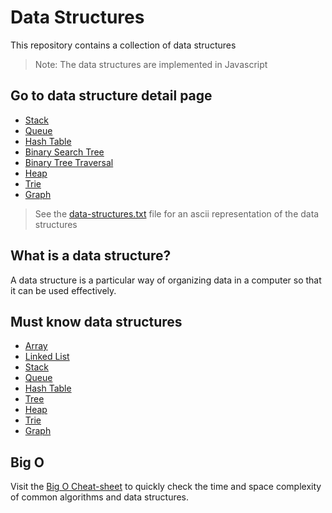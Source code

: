 # Data Structures

This repository contains a collection of data structures

> Note: The data structures are implemented in Javascript

## Go to data structure detail page

- [Stack](./markdown/STACK.md)
- [Queue](./markdown/QUEUE.md)
- [Hash Table](./markdown/HASH-TABLE.md)
- [Binary Search Tree](./markdown/BINARY-SEARCH-TREE.md)
- [Binary Tree Traversal](./markdown/BINARY-TREE-TRAVERSAL.md)
- [Heap](./markdown/HEAP.md)
- [Trie](./markdown/TRIE.md)
- [Graph](./markdown/GRAPH.md)

> See the [data-structures.txt](./data-structures.txt) file for an ascii representation of the data structures

## What is a data structure?

A data structure is a particular way of organizing data in a computer so that it can be used effectively.

## Must know data structures

- [Array](https://it.wikipedia.org/wiki/Array)
- [Linked List](https://en.wikipedia.org/wiki/Linked_list)
- [Stack](<https://en.wikipedia.org/wiki/Stack_(abstract_data_type)>)
- [Queue](<https://en.wikipedia.org/wiki/Queue_(abstract_data_type)>)
- [Hash Table](https://en.wikipedia.org/wiki/Hash_table)
- [Tree](<https://en.wikipedia.org/wiki/Tree_(data_structure)>)
- [Heap](<https://en.wikipedia.org/wiki/Heap_(data_structure)>)
- [Trie](https://en.wikipedia.org/wiki/Trie?useskin%253Dvector)
- [Graph](<https://en.wikipedia.org/wiki/Graph_(abstract_data_type)>)

## Big O

Visit the [Big O Cheat-sheet](https://www.bigocheatsheet.com/) to quickly check the time and space complexity of common algorithms and data structures.
